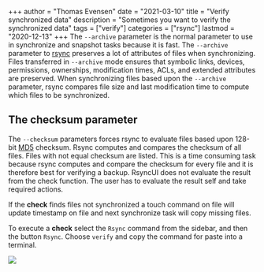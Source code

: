 +++
author = "Thomas Evensen"
date = "2021-03-10"
title =  "Verify synchronized data"
description = "Sometimes you want to verify the synchronized data"
tags = ["verify"]
categories = ["rsync"]
lastmod = "2020-12-13"
+++
The `--archive` parameter is the normal parameter to use in synchronize and snapshot tasks because it is fast. The `--archive` parameter to [rsync](https://en.wikipedia.org/wiki/Rsync) preserves a lot of attributes of files when synchronizing. Files transferred in `--archive` mode ensures that symbolic links, devices, permissions, ownerships, modification times, ACLs, and extended attributes are preserved. When synchronizing files based upon the `--archive` parameter, rsync compares file size and last modification time to compute which files to be synchronized.

## The checksum parameter

The `--checksum` parameters forces rsync to evaluate files based upon 128-bit [MD5](https://en.wikipedia.org/wiki/MD5) checksum. Rsync computes and compares the checksum of all files. Files with not equal checksum are listed. This is a time consuming task because rsync computes and compare the checksum for every file and it is therefore best for verifying a backup. RsyncUI does not evaluate the result from the check function. The user has to evaluate the result self and take required actions.

If the **check** finds files not synchronized a touch command on file will update timestamp on file and next synchronize task will copy missing files.

To execute a **check** select the `Rsync` command from the sidebar, and then the button `Rsync`. Choose `verify` and copy the command for paste into a terminal.

![](/images/verify/verify.png)
